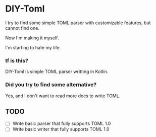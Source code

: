 # DIY-Toml
I try to find some simple TOML parser with customizable features, but cannot find one.

Now I'm making it myself.

I'm starting to hate my life.

### tf is this?
DIY-Toml is simple TOML parser writting in Kotlin.

### Did you try to find some alternative?
Yes, and I don't want to read more docs to write TOML.

## TODO
- [ ] Write basic parser that fully supports TOML 1.0
- [ ] Write basic writer that fully supports TOML 1.0 
